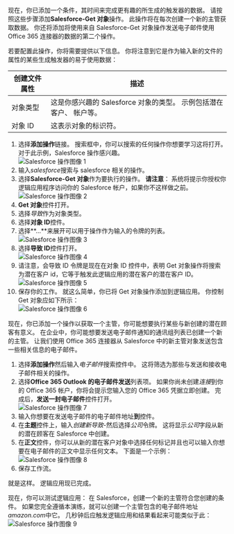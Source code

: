 现在，你已添加一个条件，其时间来完成更有趣的所生成的触发器的数据。 请按照这些步骤添加**Salesforce-Get 对象**操作。 此操作将在每次创建一个新的主管获取数据。 你还将添加将使用来自 Salesforce-Get 对象操作发送电子邮件使用 Office 365 连接器的数据的第二个操作。  

若要配置此操作，你将需要提供以下信息。 你将注意到它是作为输入新的文件的属性的某些生成触发器的易于使用数据：

| 创建文件属性 | 描述 |
| --- | --- |
| 对象类型 |这是你感兴趣的 Salesforce 对象的类型。 示例包括潜在客户、 帐户等。 |
| 对象 ID |这表示对象的标识符。 |

1. 选择**添加操作**链接。 搜索框中，你可以搜索的任何操作你想要学习这将打开。 对于此示例，Salesforce 操作感兴趣。      
   ![Salesforce 操作图像 1](./media/connectors-create-api-salesforce/action-1.png)  
2. 输入*salesforce*搜索与 salesforce 相关的操作。
3. 选择**Salesforce-Get 对象**作为要执行的操作。   **请注意**： 系统将提示你授权你逻辑应用程序访问你的 Salesforce 帐户，如果你不这样做之前。    
   ![Salesforce 操作图像 2](./media/connectors-create-api-salesforce/action-2.png)    
4. **Get 对象**控件打开。  
5. 选择*导致*作为对象类型。
6. 选择**对象 ID**控件。
7. 选择**...**来展开可以用于操作作为输入的令牌的列表。       
   ![Salesforce 操作图像 3](./media/connectors-create-api-salesforce/action-3.png)    
8. 选择**导致 ID**控件打开。   
   ![Salesforce 操作图像 4](./media/connectors-create-api-salesforce/action-4.png)     
9. 请注意，会导致 ID 令牌是现在在对象 ID 控件中，表明 Get 对象操作将搜索为潜在客户 id，它等于触发此逻辑应用的潜在客户的潜在客户 ID。  
   ![Salesforce 操作图像 5](./media/connectors-create-api-salesforce/action-5.png)  
10. 保存你的工作。 就这么简单，你已将 Get 对象操作添加到逻辑应用。 你控制 Get 对象应如下所示：    
    ![Salesforce 操作图像 6](./media/connectors-create-api-salesforce/action-6.png)  

现在，你已添加一个操作以获取一个主管，你可能想要执行某些与新创建的潜在顾客有意义。 在企业中，你可能想要发送电子邮件通知的通讯组列表已创建一个新的主管。 让我们使用 Office 365 连接器从 Salesforce 中的新主管对象发送包含一些相关信息的电子邮件。  

1. 选择**添加操作**然后输入*电子邮件*搜索控件中。 这将筛选为那些与发送和接收电子邮件相关的操作。  
2. 选择**Office 365 Outlook 的电子邮件发送**列表项。 如果你尚未创建*连接*到你的 Office 365 帐户，你将会提示您输入您的 Office 365 凭据立即创建。 完成后，**发送一封电子邮件**控件打开。        
   ![Salesforce 操作图像 7](./media/connectors-create-api-salesforce/action-7.png)  
3. 输入你想要在发送电子邮件的电子邮件地址**到**控件。
4. 在**主题**控件上，输入*创建新导致*-然后选择*公司*令牌。 这将显示*公司*字段从新的潜在顾客在 Salesforce 中创建。  
5. 在**正文**控件，你可以从新的潜在客户对象中选择任何标记并且也可以输入你想要在电子邮件的正文中显示任何文本。 下面是一个示例：  
   ![Salesforce 操作图像 8](./media/connectors-create-api-salesforce/action-8.png)   
6. 保存工作流。  

就是这样。 逻辑应用现已完成。  

现在，你可以测试逻辑应用： 在 Salesforce，创建一个新的主管符合您创建的条件。  如果您完全遵循本演练，就可以创建一个主管包含的电子邮件地址*amazon.com*中它。 几秒钟后应触发逻辑应用和结果看起来可能类似于此：  
![Salesforce 操作图像 9](./media/connectors-create-api-salesforce/action-9.png)  


